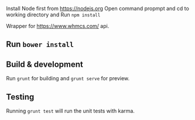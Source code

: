 Install Node first from https://nodejs.org
Open command propmpt and cd to working directory and Run `npm install`

Wrapper for https://www.whmcs.com/ api.

## Run `bower install`

## Build & development

Run `grunt` for building and `grunt serve` for preview.

## Testing

Running `grunt test` will run the unit tests with karma.
